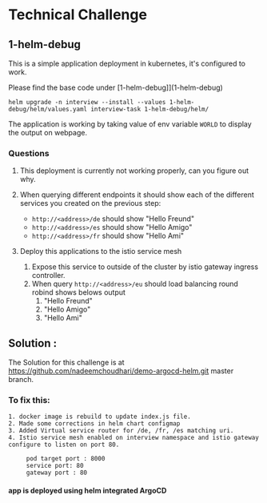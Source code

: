 
# Technical Challenge
## 1-helm-debug

This is a simple application deployment in kubernetes, it's configured to work.

Please find the base code under [1-helm-debug]](1-helm-debug)

```
helm upgrade -n interview --install --values 1-helm-debug/helm/values.yaml interview-task 1-helm-debug/helm/
```

The application is working by taking value of env variable `WORLD` to display the output on webpage.

### Questions

1. This deployment is currently not working properly, can you figure out why.
2. When querying different endpoints it should show each of the different services you created on the previous step:
   - `http://<address>/de` should show "Hello Freund"
   - `http://<address>/es` should show "Hello Amigo"
   - `http://<address>/fr` should show "Hello Ami"

3. Deploy this applications to the istio service mesh 
   1. Expose this service to outside of the cluster by istio gateway ingress controller.
   2. When query `http://<address>/eu` should load balancing round robind shows belows output
      1. "Hello Freund"
      2. "Hello Amigo"
      3. "Hello Ami"

## Solution : 

The Solution for this challenge is at https://github.com/nadeemchoudhari/demo-argocd-helm.git master branch.

### To fix this: 

    1. docker image is rebuild to update index.js file. 
    2. Made some corrections in helm chart configmap
    3. Added Virtual service router for /de, /fr, /es matching uri. 
    4. Istio service mesh enabled on interview namespace and istio gateway configure to listen on port 80.
     
         pod target port : 8000
         service port: 80
         gateway port : 80


#### app is deployed using helm integrated ArgoCD 

 

   
   
     
